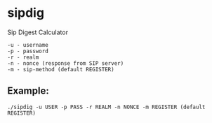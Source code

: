 # sipdig
Sip Digest Calculator

```
-u - username
-p - password
-r - realm
-n - nonce (response from SIP server)
-m - sip-method (default REGISTER)
```
## Example:
```
./sipdig -u USER -p PASS -r REALM -n NONCE -m REGISTER (default REGISTER)
```
